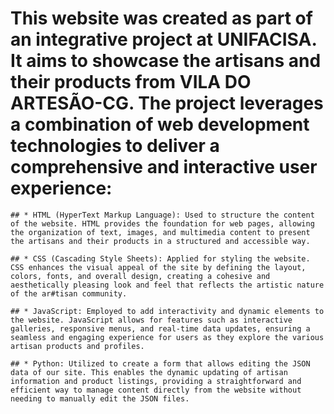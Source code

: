 # This website was created as part of an integrative project at UNIFACISA. It aims to showcase the artisans and their products from VILA DO ARTESÃO-CG. The project leverages a combination of web development technologies to deliver a comprehensive and interactive user experience:
```
## * HTML (HyperText Markup Language): Used to structure the content of the website. HTML provides the foundation for web pages, allowing the organization of text, images, and multimedia content to present the artisans and their products in a structured and accessible way.

## * CSS (Cascading Style Sheets): Applied for styling the website. CSS enhances the visual appeal of the site by defining the layout, colors, fonts, and overall design, creating a cohesive and aesthetically pleasing look and feel that reflects the artistic nature of the ar#tisan community.

## * JavaScript: Employed to add interactivity and dynamic elements to the website. JavaScript allows for features such as interactive galleries, responsive menus, and real-time data updates, ensuring a seamless and engaging experience for users as they explore the various artisan products and profiles.

## * Python: Utilized to create a form that allows editing the JSON data of our site. This enables the dynamic updating of artisan information and product listings, providing a straightforward and efficient way to manage content directly from the website without needing to manually edit the JSON files.
```
